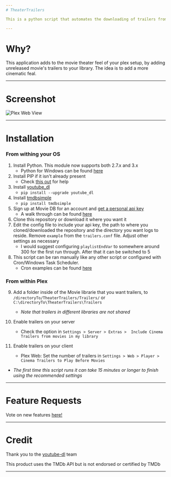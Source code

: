 ```yaml
---
# TheaterTrailers

This is a python script that automates the downloading of trailers from youtube using youtube-dl. Trailers are downloaded if their release date hasn't arrived yet and are deleted when it does. Files and folders are named with the standard Plex and The Movie DB naming convention, a "Coming Soon" image is copied in as `poster.jpg` and two versions of the trailer are stored. One is stored with `-trailer` in the name so Plex recognizes it as the trailer and the other is recognized as the movie.

---
```

# Why?

This application adds to the movie theater feel of your plex setup, by adding unreleased movie's trailers to your library. The idea is to add a more cinematic feal. 

---

# Screenshot

![Plex Web View](http://i.imgur.com/uEwB02G.png)

---

# Installation


### From withing your OS

1. Install Python. This module now supports both 2.7.x and 3.x 
   * Python for Windows can be found [here](https://www.python.org/downloads/windows/)
2. Install PIP if it isn't already present
   * Check [this out](https://pip.pypa.io/en/stable/installing/) for help
3. Install [youtube_dl](https://rg3.github.io/youtube-dl/index.html)
   * `pip install --upgrade youtube_dl`
4. Install [tmdbsimple](https://pypi.python.org/pypi/tmdbsimple)
   * `pip install tmdbsimple`
5. Sign up at Movie DB for an account and [get a personal api key](https://www.themoviedb.org/documentation/api)
   * A walk through can be found [here](https://github.com/Electronickss/TheaterTrailers/wiki/Signing-up-for-a-TMDB-API-Key)
6. Clone this repository or download it where you want it
7. Edit the config file to include your api key, the path to where you cloned/downloaded the repository and the directory you want logs to reside. Remove `example` from the `trailers.conf` file. Adjust other settings as necessary
   * I would suggest configuring `playlistEndVar` to somewhere around 300 for the first run through. After that it can be switched to 5
8. This script can be ran manually like any other script or configured with Cron/Windows Task Scheduler.
   * Cron examples can be found [here](https://github.com/Electronickss/TheaterTrailers/wiki/Cron-Examples)

### From within Plex
   
9. Add a folder inside of the Movie librarie that you want trailers, to `/directoryTo/TheaterTrailers/Trailers/` or `C:\directoryTo\TheaterTrailers\Trailers`
    * *Note that trailers in different libraries are not shared*

10. Enable trailers on your server
    * Check the option in `Settings > Server > Extras >  Include Cinema Trailers from movies in my library`

11. Enable trailers on your client
    * Plex Web: Set the number of trailers in  `Settings > Web > Player > Cinema Trailers to Play Before Movies`

* *The first time this script runs it can take 15 minutes or longer to finish using the recommended settings*

---
# Feature Requests

Vote on new features [here!](http://feathub.com/Electronickss/TheaterTrailers)

---

# Credit

Thank you to the [youtube-dl](https://github.com/rg3/youtube-dl) team

This product uses the TMDb API but is not endorsed or certified by TMDb

---
